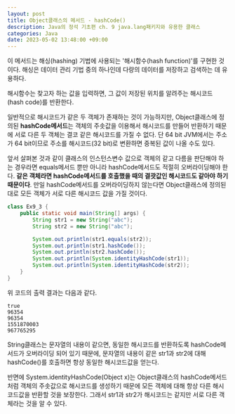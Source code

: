 ```yaml
---
layout: post
title: Object클래스의 메서드 - hashCode()
description: Java의 정석 기초편 ch. 9 java.lang패키지와 유용한 클래스
categories: Java
date: 2023-05-02 13:48:00 +09:00
---
```

이 메서드는 해싱(hashing) 기법에 사용되는 '해시함수(hash function)'를 구현한 것이다. 해싱은 데이터 관리 기법 중의 하나인데 다량의 데이터를 저장하고 검색하는 데 유용하다.

해시함수는 찾고자 하는 값을 입력하면, 그 값이 저장된 위치를 알려주는 해시코드(hash code)를 반환한다.

일반적으로 해시코드가 같은 두 객체가 존재하는 것이 가능하지만, Object클래스에 정의된 **hashCode메서드**는 객체의 주솟값을 이용해서 해시코드를 만들어 반환하기 때문에 서로 다른 두 객체는 결코 같은 해시코드를 가질 수 없다. 단 64 bit JVM에서는 주소가 64 bit이므로 주소를 해시코드(32 bit)로 변환하면 중복된 값이 나올 수도 있다.

앞서 살펴본 것과 같이 클래스의 인스턴스변수 값으로 객체의 같고 다름을 판단해야 하는 경우라면 equals메서드 뿐만 아니라 hashCode메서드도 적절히 오버라이딩해야 한다. **같은 객체라면 hashCode메서드를 호출했을 때의 결괏값인 해시코드도 같아야 하기 때문이다**. 만일 hashCode메서드를 오버라이딩하지 않는다면 Object클래스에 정의된 대로 모든 객체가 서로 다른 해시코드 값을 가질 것이다. 

```java
class Ex9_3 {
	public static void main(String[] args) {
		String str1 = new String("abc");
		String str2 = new String("abc");

		System.out.println(str1.equals(str2));
		System.out.println(str1.hashCode());
		System.out.println(str2.hashCode());
		System.out.println(System.identityHashCode(str1));
		System.out.println(System.identityHashCode(str2));
	}
}
```

위 코드의 출력 결과는 다음과 같다.

```
true
96354
96354
1551870003
967765295
```

String클래스는 문자열의 내용이 같으면, 동일한 해시코드를 반환하도록 hashCode메서드가 오버라이딩 되어 있기 때문에, 문자열의 내용이 같은 str1과 str2에 대해 hashCode()를 호출하면 항상 동일한 해시코드값을 얻는다. 

반면에 System.identityHashCode(Object x)는 Object클래스의 hashCode메서드처럼 객체의 주솟값으로 해시코드를 생성하기 때문에 모든 객체에 대해 항상 다른 해시코드값을 반환할 것을 보장한다. 그래서 str1과 str2가 해시코드는 같지만 서로 다른 객체라는 것을 알 수 있다.
